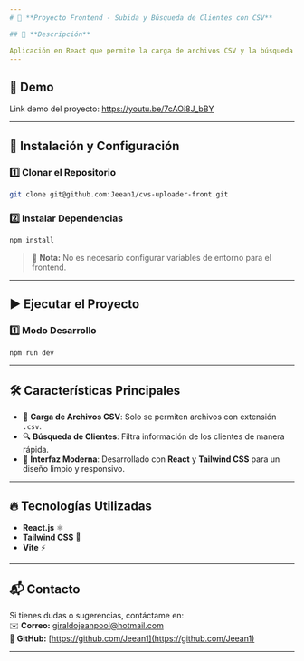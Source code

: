 ```yaml
---
# 📌 **Proyecto Frontend - Subida y Búsqueda de Clientes con CSV**

## 📖 **Descripción**

Aplicación en React que permite la carga de archivos CSV y la búsqueda de clientes en una interfaz sencilla e intuitiva.
---
```


## 🚀 **Demo**

Link demo del proyecto: https://youtu.be/7cAOi8J_bBY

---

## 🔧 **Instalación y Configuración**

### 1️⃣ **Clonar el Repositorio**

```bash
git clone git@github.com:Jeean1/cvs-uploader-front.git
```

### 2️⃣ **Instalar Dependencias**

```bash
npm install
```

> 📌 **Nota:** No es necesario configurar variables de entorno para el frontend.

---

## ▶️ **Ejecutar el Proyecto**

### **1️⃣ Modo Desarrollo**

```bash
npm run dev
```

---

## 🛠 **Características Principales**

- 📂 **Carga de Archivos CSV**: Solo se permiten archivos con extensión `.csv`.
- 🔍 **Búsqueda de Clientes**: Filtra información de los clientes de manera rápida.
- 🎨 **Interfaz Moderna**: Desarrollado con **React** y **Tailwind CSS** para un diseño limpio y responsivo.

---

## 🔥 **Tecnologías Utilizadas**

- **React.js** ⚛️
- **Tailwind CSS** 🎨
- **Vite** ⚡

---

## 📬 **Contacto**

Si tienes dudas o sugerencias, contáctame en:  
✉️ **Correo:** [giraldojeanpool@hotmail.com](mailto:giraldojeanpool@hotmail.com)  
📌 **GitHub:** [https://github.com/Jeean1](https://github.com/Jeean1)

---
